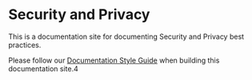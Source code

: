 # Security and Privacy

This is a documentation site for documenting Security and Privacy best practices.

Please follow our [Documentation Style Guide](https://docs.umbraco.com/contributing/documentation/style-guide) when building this documentation site.4
